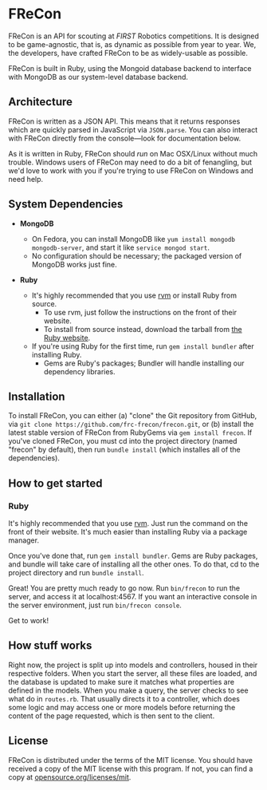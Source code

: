 # FReCon

FReCon is an API for scouting at *FIRST* Robotics competitions.
It is designed to be game-agnostic, that is, as dynamic as possible from year to year.
We, the developers, have crafted FReCon to be as widely-usable as possible.

FReCon is built in Ruby, using the Mongoid database backend to interface with MongoDB as our system-level database backend.

## Architecture

FReCon is written as a JSON API.
This means that it returns responses which are quickly parsed in JavaScript via `JSON.parse`.
You can also interact with FReCon directly from the console&mdash;look for documentation below.

As it is written in Ruby, FReCon should *run* on Mac OSX/Linux without much trouble.
Windows users of FReCon may need to do a bit of fenangling, but we'd love to work with you if you're trying to use FReCon on Windows and need help.

## System Dependencies

* **MongoDB**
  - On Fedora, you can install MongoDB like `yum install mongodb mongodb-server`, and start it like `service mongod start`.
  - No configuration should be necessary; the packaged version of MongoDB works just fine.

* **Ruby**
  - It's highly recommended that you use [rvm][rvm] or install Ruby from source.
    - To use rvm, just follow the instructions on the front of their website.
    - To install from source instead, download the tarball from [the Ruby website][ruby].
  - If you're using Ruby for the first time, run `gem install bundler` after installing Ruby.
    - Gems are Ruby's packages; Bundler will handle installing our dependency libraries.

## Installation

To install FReCon, you can either (a) "clone" the Git repository from GitHub, via `git clone https://github.com/frc-frecon/frecon.git`, or (b) install the latest stable version of FReCon from RubyGems via `gem install frecon`.
If you've cloned FReCon, you must cd into the project directory (named "frecon" by default), then run `bundle install` (which installes all of the dependencies).

## How to get started

### Ruby

It's highly recommended that you use [rvm](http://rvm.io).
Just run the command on the front of their website.
It's much easier than installing Ruby via a package manager.

Once you've done that, run `gem install bundler`.
Gems are Ruby packages, and bundle will take care of installing all the other ones.
To do that, cd to the project directory and run `bundle install`.

Great! You are pretty much ready to go now.
Run `bin/frecon` to run the server, and access it at localhost:4567.
If you want an interactive console in the server environment, just run `bin/frecon console`.

Get to work!

## How stuff works

Right now, the project is split up into models and controllers, housed in their respective folders.
When you start the server, all these files are loaded, and the database is updated to make sure it matches what properties are defined in the models.
When you make a query, the server checks to see what do in `routes.rb`.
That usually directs it to a controller, which does some logic and may access one or more models before returning the content of the page requested, which is then sent to the client.

## License

FReCon is distributed under the terms of the MIT license.
You should have received a copy of the MIT license with this program.
If not, you can find a copy at [opensource.org/licenses/mit](http://opensource.org/licenses/mit).

[rvm]: http://rvm.io
[ruby]: https://www.ruby-lang.org/en/
